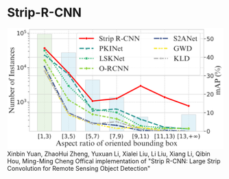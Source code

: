 # Strip-R-CNN
![Strip-R-CNN](DotaStatis.png)
Xinbin Yuan, ZhaoHui Zheng, Yuxuan Li, Xialei Liu, Li Liu, Xiang Li, Qibin Hou, Ming-Ming Cheng
Offical implementation of "Strip R-CNN: Large Strip Convolution for Remote Sensing Object Detection"
